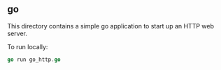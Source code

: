 ## go
This directory contains a simple go application to start up an HTTP web server.

To run locally:
```go
go run go_http.go
```